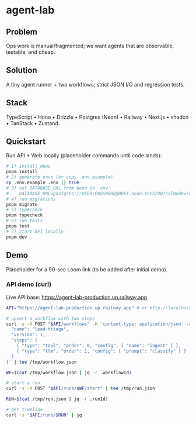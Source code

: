 # agent-lab

## Problem

Ops work is manual/fragmented; we want agents that are observable, testable, and cheap.

## Solution

A tiny agent runner + two workflows; strict JSON I/O and regression tests.

## Stack

TypeScript • Hono • Drizzle • Postgres (Neon) • Railway • Next.js • shadcn • TanStack • Zustand.

## Quickstart

Run API + Web locally (placeholder commands until code lands):

```bash
# 1) install deps
pnpm install
# 2) generate envs (or copy .env.example)
cp .env.example .env || true
# 3) set DATABASE_URL from Neon in .env
#    DATABASE_URL=postgres://USER:PASSWORD@HOST.neon.tech/DB?sslmode=require
# 4) run migrations
pnpm migrate
# 5) typecheck
pnpm typecheck
# 6) run tests
pnpm test
# 7) start API locally
pnpm dev
```

## Demo

Placeholder for a 90-sec Loom link (to be added after initial demo).

### API demo (curl)

Live API base: https://agent-lab-production.up.railway.app

```bash
API="https://agent-lab-production.up.railway.app" # or http://localhost:8787

# upsert a workflow with two steps
curl -s -X POST "$API/workflows" -H 'content-type: application/json' -d '{
  "name": "lead-triage",
  "version": 1,
  "steps": [
    { "type": "tool", "order": 0, "config": { "name": "ingest" } },
    { "type": "llm", "order": 1, "config": { "prompt": "classify" } }
  ]
}' | tee /tmp/workflow.json

WF=$(cat /tmp/workflow.json | jq -r .workflowId)

# start a run
curl -s -X POST "$API/runs/$WF/start" | tee /tmp/run.json

RUN=$(cat /tmp/run.json | jq -r .runId)

# get timeline
curl -s "$API/runs/$RUN" | jq
```
